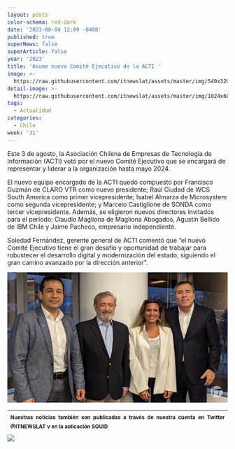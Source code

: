 ```yaml
---
layout: posts
color-schema: red-dark
date: '2023-08-04 12:09 -0400'
published: true
superNews: false
superArticle: false
year: '2023'
title: 'Asume nuevo Comité Ejecutivo de la ACTI '
image: >-
  https://raw.githubusercontent.com/itnewslat/assets/master/img/540x320/ACTI-p.jpg
detail-image: >-
  https://raw.githubusercontent.com/itnewslat/assets/master/img/1024x680/ACTI-g.jpg
tags:
  - Actualidad
categories:
  - Chile
week: '31'
---
```

Este 3 de agosto, la Asociación Chilena de Empresas de Tecnología de Información (ACTI) votó por el nuevo Comité Ejecutivo que se encargará de representar y liderar a la organización hasta mayo 2024.

El nuevo equipo encargado de la ACTI quedó compuesto por Francisco Guzmán de CLARO VTR como nuevo presidente; Raúl Ciudad de WCS South America como primer vicepresidente; Isabel Almarza de Microsystem como segunda vicepresidente; y Marcelo Castiglione de SONDA como tercer vicepresidente. Además, se eligieron nuevos directores invitados para el período: Claudio Magliona de Magliona Abogados, Agustín Bellido de IBM Chile y Jaime Pacheco, empresario independiente.

Soledad Fernández, gerente general de ACTI comentó que “el nuevo Comité Ejecutivo tiene el gran desafío y oportunidad de trabajar para robustecer el desarrollo digital y modernización del estado, siguiendo el gran camino avanzado por la dirección anterior”.

![](https://raw.githubusercontent.com/itnewslat/assets/master/img/540x320/ACTI-p.jpg)

<table style="height: 42px;" width="569">
<tbody>
<tr>
<td style="text-align: justify;"><sub><strong>Nuestras noticias también son publicadas a través de nuestra cuenta en Twitter <a href="https://twitter.com/itnewslat?lang=es">@ITNEWSLAT</a> y en la aplicación <a href="https://squidapp.co/en/">SQUID</a></strong></sub></td>
</tr>
</tbody>
</table>

<img src="https://tracker.metricool.com/c3po.jpg?hash=56f88a41e39ab42c063cc51676587a04"/>